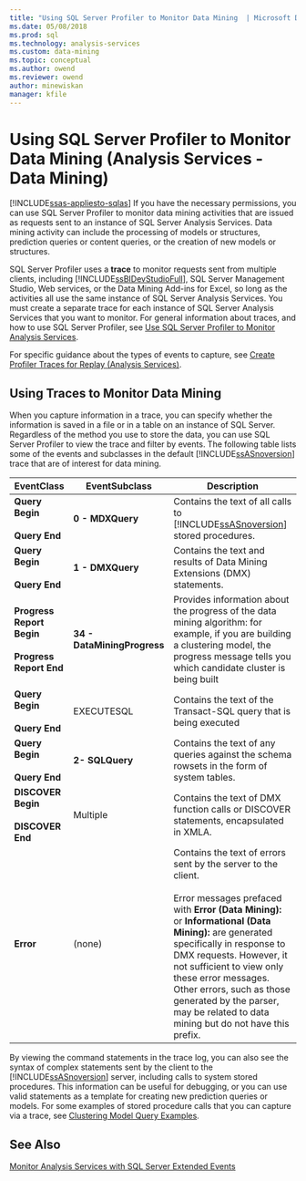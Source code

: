 ```yaml
---
title: "Using SQL Server Profiler to Monitor Data Mining  | Microsoft Docs"
ms.date: 05/08/2018
ms.prod: sql
ms.technology: analysis-services
ms.custom: data-mining
ms.topic: conceptual
ms.author: owend
ms.reviewer: owend
author: minewiskan
manager: kfile
---
```

# Using SQL Server Profiler to Monitor Data Mining (Analysis Services - Data Mining)
[!INCLUDE[ssas-appliesto-sqlas](../../includes/ssas-appliesto-sqlas.md)]
  If you have the necessary permissions, you can use SQL Server Profiler to monitor data mining activities that are issued as requests sent to an instance of SQL Server Analysis Services. Data mining activity can include the processing of models or structures, prediction queries or content queries, or the creation of new models or structures.  
  
 SQL Server Profiler uses a **trace** to monitor requests sent from multiple clients, including [!INCLUDE[ssBIDevStudioFull](../../includes/ssbidevstudiofull-md.md)], SQL Server Management Studio, Web services, or the Data Mining Add-ins for Excel, so long as the activities all use the same instance of SQL Server Analysis Services. You must create a separate trace for each instance of SQL Server Analysis Services that you want to monitor. For general information about traces, and how to use SQL Server Profiler, see [Use SQL Server Profiler to Monitor Analysis Services](../../analysis-services/instances/use-sql-server-profiler-to-monitor-analysis-services.md).  
  
 For specific guidance about the types of events to capture, see [Create Profiler Traces for Replay &#40;Analysis Services&#41;](../../analysis-services/instances/create-profiler-traces-for-replay-analysis-services.md).  
  
## Using Traces to Monitor Data Mining  
 When you capture information in a trace, you can specify whether the information is saved in a file or in a table on an instance of SQL Server. Regardless of the method you use to store the data, you can use SQL Server Profiler to view the trace and filter by events. The following table lists some of the events and subclasses in the default [!INCLUDE[ssASnoversion](../../includes/ssasnoversion-md.md)] trace that are of interest for data mining.  
  
|EventClass|EventSubclass|Description|  
|----------------|-------------------|-----------------|  
|**Query Begin**<br /><br /> **Query End**|**0 - MDXQuery**|Contains the text of all calls to [!INCLUDE[ssASnoversion](../../includes/ssasnoversion-md.md)] stored procedures.|  
|**Query Begin**<br /><br /> **Query End**|**1 - DMXQuery**|Contains the text and results of Data Mining Extensions (DMX) statements.|  
|**Progress Report Begin**<br /><br /> **Progress Report End**|**34 - DataMiningProgress**|Provides information about the progress of the data mining algorithm: for example, if you are building a clustering model, the progress message tells you which candidate cluster is being built|  
|**Query Begin**<br /><br /> **Query End**|EXECUTESQL|Contains the text of the Transact-SQL query that is being executed|  
|**Query Begin**<br /><br /> **Query End**|**2- SQLQuery**|Contains the text of any queries against the schema rowsets in the form of system tables.|  
|**DISCOVER Begin**<br /><br /> **DISCOVER End**|Multiple|Contains the text of DMX function calls or DISCOVER statements, encapsulated in XMLA.|  
|**Error**|(none)|Contains the text of errors sent by the server to the client.<br /><br /> Error messages prefaced with **Error (Data Mining):** or **Informational (Data Mining):** are generated specifically in response to DMX requests. However, it not sufficient to view only these error messages. Other errors, such as those generated by the parser, may be related to data mining but do not have this prefix.|  
  
 By viewing the command statements in the trace log, you can also see the syntax of complex statements sent by the client to the [!INCLUDE[ssASnoversion](../../includes/ssasnoversion-md.md)] server, including calls to system stored procedures. This information can be useful for debugging, or you can use valid statements as a template for creating new prediction queries or models. For some examples of stored procedure calls that you can capture via a trace, see [Clustering Model Query Examples](../../analysis-services/data-mining/clustering-model-query-examples.md).  
  
## See Also  

 [Monitor Analysis Services with SQL Server Extended Events](../../analysis-services/instances/monitor-analysis-services-with-sql-server-extended-events.md)  
  
  
